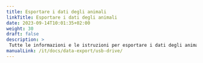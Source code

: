 ```yaml
---
title: Esportare i dati degli animali
linkTitle: Esportare i dati degli animali
date: 2023-09-14T10:01:35+02:00
weight: 30
draft: false
description: >
 Tutte le informazioni e le istruzioni per esportare i dati degli animali possono essere trovate qui
manualLink: /it/docs/data-export/usb-drive/
---
```

<script>
  window.location.href = "/it/docs/data-export/usb-drive/";
</script>
